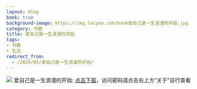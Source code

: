 ```yaml
---
layout: blog
book: true
background-image: https://img.locyoo.com/book爱自己是一生浪漫的开始.jpg
category: 书籍
title: 爱自己是一生浪漫的开始
tags:
- 书籍
- 生活
redirect_from:
  - /2024/03/爱自己是一生浪漫的开始/
---
```

![](https://img.locyoo.com/book爱自己是一生浪漫的开始.jpg)
爱自己是一生浪漫的开始: <a name = "ref1" href="https://url18.ctfile.com/f/50983618-1269964226-4d3bd3?p=3619">点击下载</a>，访问密码请点击右上方“关于”自行查看